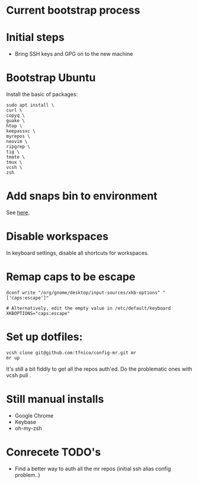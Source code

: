 Current bootstrap process
=========================

# Initial steps

* Bring SSH keys and GPG on to the new machine 

# Bootstrap Ubuntu

Install the basic of packages:
```
sudo apt install \
curl \
copyq \
guake \
htop \
keepassxc \
myrepos \
neovim \
ripgrep \
tig \
tmate \
tmux \
vcsh \
zsh
```
# Add snaps bin to environment

See [here](https://askubuntu.com/questions/910821/programs-installed-via-snap-not-showing-up-in-launcher).

# Disable workspaces

In keyboard settings, disable all shortcuts for workspaces.

# Remap caps to be escape

```
dconf write "/org/gnome/desktop/input-sources/xkb-options" "['caps:escape']"

# Alternatively, edit the empty value in /etc/default/keyboard
XKBOPTIONS="caps:escape"
```

# Set up dotfiles:
```
vcsh clone git@github.com:tfnico/config-mr.git mr
mr up
```

It's still a bit fiddly to get all the repos auth'ed. Do the problematic ones with vcsh pull <repo name>.

# Still manual installs

- Google Chrome
- Keybase
- oh-my-zsh

# Conrecete TODO's

* Find a better way to auth all the mr repos (initial ssh alias config problem..)
